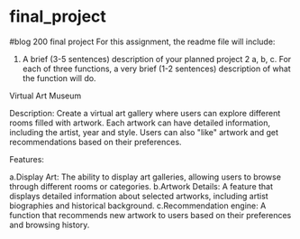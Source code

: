 # final_project
#blog 200 final project
For this assignment, the readme file will include:
1. A brief (3-5 sentences) description of your planned project
2 a, b, c. For each of three functions, a very brief (1-2 sentences) description of what the function will do.

Virtual Art Museum 
 
Description: 
Create a virtual art gallery where users can explore different rooms filled with artwork. Each artwork can have detailed information, including the artist, year and style. Users can also "like" artwork and get recommendations based on their preferences. 
 
Features: 
 
a.Display Art: The ability to display art galleries, allowing users to browse through different rooms or categories. 
b.Artwork Details: A feature that displays detailed information about selected artworks, including artist biographies and historical background. 
c.Recommendation engine: A function that recommends new artwork to users based on their preferences and browsing history.
